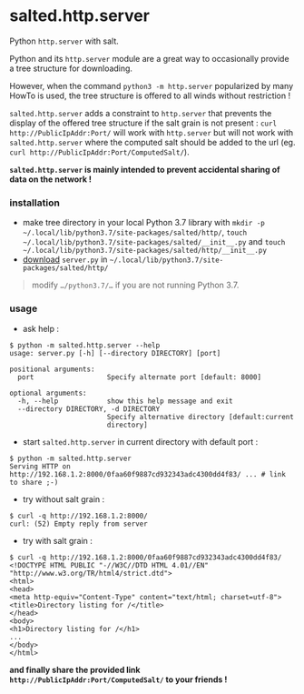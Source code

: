 # salted.http.server

Python `http.server` with salt.

Python and its `http.server` module are a great way to occasionally provide a tree structure for downloading.

However, when the command `python3 -m http.server` popularized by many HowTo is used, the tree structure is offered to all winds without restriction !

`salted.http.server` adds a constraint to `http.server` that prevents the display of the offered tree structure if the salt grain is not present :
`curl http://PublicIpAddr:Port/` will work with `http.server` but will not work with `salted.http.server` where the computed salt should be added to the url (eg. `curl http://PublicIpAddr:Port/ComputedSalt/`).

**`salted.http.server` is mainly intended to prevent accidental sharing of data on the network !**



### installation

- make tree directory in your local Python 3.7 library with `mkdir -p ~/.local/lib/python3.7/site-packages/salted/http/`, `touch ~/.local/lib/python3.7/site-packages/salted/__init__.py` and `touch ~/.local/lib/python3.7/site-packages/salted/http/__init__.py`
- [download](server.py) `server.py` in `~/.local/lib/python3.7/site-packages/salted/http/`

> modify `…/python3.7/…` if you are not running Python 3.7.



### usage

- ask help :
```console
$ python -m salted.http.server --help
usage: server.py [-h] [--directory DIRECTORY] [port]

positional arguments:
  port                  Specify alternate port [default: 8000]

optional arguments:
  -h, --help            show this help message and exit
  --directory DIRECTORY, -d DIRECTORY
                        Specify alternative directory [default:current
                        directory]
```

- start `salted.http.server` in current directory with default port :
```console
$ python -m salted.http.server 
Serving HTTP on http://192.168.1.2:8000/0faa60f9887cd932343adc4300dd4f83/ ... # link to share ;-)
```

- try without salt grain :
```console
$ curl -q http://192.168.1.2:8000/
curl: (52) Empty reply from server
```

- try with salt grain :
```console
$ curl -q http://192.168.1.2:8000/0faa60f9887cd932343adc4300dd4f83/
<!DOCTYPE HTML PUBLIC "-//W3C//DTD HTML 4.01//EN" "http://www.w3.org/TR/html4/strict.dtd">
<html>
<head>
<meta http-equiv="Content-Type" content="text/html; charset=utf-8">
<title>Directory listing for /</title>
</head>
<body>
<h1>Directory listing for /</h1>
...
</body>
</html>
```

**and finally share the provided link `http://PublicIpAddr:Port/ComputedSalt/` to your friends !**
